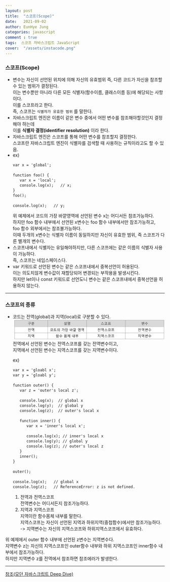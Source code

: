 ```yaml
---
layout: post
title:  "스코프(Scope)"
date:   2021-09-02
author: EunHye Jung
categories: javascript
comment : true
tags:  스코프 자바스크립트 JavaScript
cover:  "/assets/instacode.png"
---
```

	
    
### 스코프(Scope)  
   
* 변수는 자신이 선언된 위치에 의해 자신의 유효범위 즉, 다른 코드가 자신을 참조할 수 있는 범위가 결정된다.  
  이는 변수뿐만 아니라 다른 모든 식별자(함수이름, 클래스이름 등)에 해당되는 사항이다.  
  이를 스코프라고 한다.  
  즉, 스코프는 `식별자가 유효한 범위` 를 말한다.  
* 자바스크립트 엔진은 이름이 같은 변수 중에서 어떤 변수를 참조해야할것인지 결정해야 하는데  
  이를 **식별자 결정(identifier resolution)** 이라 한다.     
* 자바스크립트 엔진은 스코프를 통해 어떤 변수를 참조할지 결정한다.  
  스코프란 자바스크립트 엔진이 식별자를 검색할 때 사용하는 규칙이라고도 할 수 있음.    
* ex)
  ```  
  var x = 'global';

  function foo() {
     var x = 'local';
     console.log(x);   // x;
  }
  foo();
  
  console.log(x);   // y;
  ```     
  위 예제에서 코드의 가장 바깥영역에 선언된 변수 x는 어디서든 참조가능하다.  
  하지만 foo 함수 내부에서 선언된 x변수는 foo 함수 내부에서만 참조가능하고,  
  foo 함수 외부에서는 참조불가능하다.  
  이때 두개의 x변수는 식별자 이름이 동일하지만 자신이 유효한 범위, 
  즉 스코프가 다른 별개의 변수다.  
* 스코프내에서 식별자는 유일해야하지만, 다른 스코프에는 같은 이름의 식별자 사용이 가능하다.  
  즉, 스코프는 네임스페이스다.    
* var 키워드로 선언된 변수는 같은 스코프내에서 중복선언이 허용된다.  
  이는 의도치않게 변수값이 재할당되어 변경되는 부작용을 발생시킨다.  
  하지만 let이나 const 키워드로 선언도니 변수는 같은 스코프내에서 중복선언을 허용하지 않는다.  

- - -   
     
### 스코프의 종류  
   
* 코드는 전역(global)과 지역(local)로 구분할 수 있다.   
  ![content01](/assets/contents/js/content01_scope.PNG)  
  전역에서 선언된 변수는 전역스코프를 갖는 전역변수이고,  
  지역에서 선언된 변수는 지역스코프를 갖는 지역변수이다.  
  
  ex)
  ``` 
  var x = 'gloabl x';  
  var y = 'gloabl y';   

  function outer() {
     var z = 'outer's local z';   
   
     console.log(x);  // global x
     console.log(y);  // global y 
     console.log(z);  // outer's local x

     function inner() {
        var x = 'inner's local x';
        
        console.log(x); // inner's local x
        console.log(y); // global y
        console.log(z); // outer's local z
     }
     inner();  
  }

  outer();

  console.log(x);   // global x
  console.log(z);   // ReferenceError: z is not defined.
  ```   
     
  1) 전역과 전역스코프  
     전역변수는 어디서든지 참조가능하다.  
  2) 지역과 지역스코프  
     지역이란 함수몸체 내부를 말한다.  
     지역스코프는 자신이 선언된 지역과 하위지역(중첩함수)에서만 참조가능하다.  
     -> 지역변수는 자신의 지역스코프와 하위지역스코프에서 유효하다. 
 
 위 예제에서 outer 함수 내부에 선언된 z변수는 지역변수다.  
 지역변수 z는 자신의 지역스코프인 outer함수 내부와 하위 지역스코프인 inner함수 내부에서 참조가능하다.  
 하지만 지역변수 z를 전역에서 참조하면 참조에러가 발생한다. 

      
     
- - -   
      
[참조(모던 자바스크립트 Deep Dive)](https://book.naver.com/bookdb/book_detail.nhn?bid=16710547)
    
